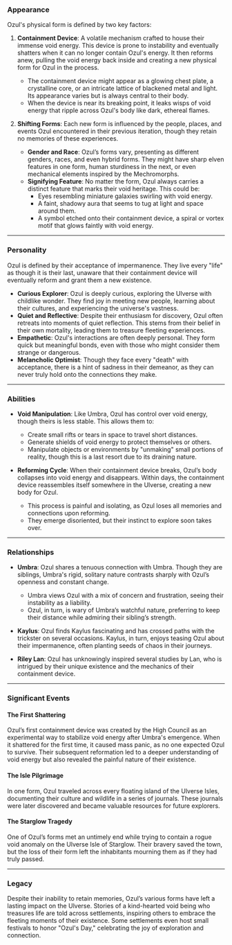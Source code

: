### **Appearance**

Ozul's physical form is defined by two key factors:

1. **Containment Device**: A volatile mechanism crafted to house their immense void energy. This device is prone to instability and eventually shatters when it can no longer contain Ozul's energy. It then reforms anew, pulling the void energy back inside and creating a new physical form for Ozul in the process.

   - The containment device might appear as a glowing chest plate, a crystalline core, or an intricate lattice of blackened metal and light. Its appearance varies but is always central to their body.
   - When the device is near its breaking point, it leaks wisps of void energy that ripple across Ozul's body like dark, ethereal flames.

2. **Shifting Forms**: Each new form is influenced by the people, places, and events Ozul encountered in their previous iteration, though they retain no memories of these experiences.
   - **Gender and Race**: Ozul’s forms vary, presenting as different genders, races, and even hybrid forms. They might have sharp elven features in one form, human sturdiness in the next, or even mechanical elements inspired by the Mechromorphs.
   - **Signifying Feature**: No matter the form, Ozul always carries a distinct feature that marks their void heritage. This could be:
     - Eyes resembling miniature galaxies swirling with void energy.
     - A faint, shadowy aura that seems to tug at light and space around them.
     - A symbol etched onto their containment device, a spiral or vortex motif that glows faintly with void energy.

---

### **Personality**

Ozul is defined by their acceptance of impermanence. They live every "life" as though it is their last, unaware that their containment device will eventually reform and grant them a new existence.

- **Curious Explorer**: Ozul is deeply curious, exploring the Ulverse with childlike wonder. They find joy in meeting new people, learning about their cultures, and experiencing the universe's vastness.
- **Quiet and Reflective**: Despite their enthusiasm for discovery, Ozul often retreats into moments of quiet reflection. This stems from their belief in their own mortality, leading them to treasure fleeting experiences.
- **Empathetic**: Ozul's interactions are often deeply personal. They form quick but meaningful bonds, even with those who might consider them strange or dangerous.
- **Melancholic Optimist**: Though they face every "death" with acceptance, there is a hint of sadness in their demeanor, as they can never truly hold onto the connections they make.

---

### **Abilities**

- **Void Manipulation**: Like Umbra, Ozul has control over void energy, though theirs is less stable. This allows them to:

  - Create small rifts or tears in space to travel short distances.
  - Generate shields of void energy to protect themselves or others.
  - Manipulate objects or environments by "unmaking" small portions of reality, though this is a last resort due to its draining nature.

- **Reforming Cycle**: When their containment device breaks, Ozul’s body collapses into void energy and disappears. Within days, the containment device reassembles itself somewhere in the Ulverse, creating a new body for Ozul.
  - This process is painful and isolating, as Ozul loses all memories and connections upon reforming.
  - They emerge disoriented, but their instinct to explore soon takes over.

---

### **Relationships**

- **Umbra**: Ozul shares a tenuous connection with Umbra. Though they are siblings, Umbra's rigid, solitary nature contrasts sharply with Ozul’s openness and constant change.

  - Umbra views Ozul with a mix of concern and frustration, seeing their instability as a liability.
  - Ozul, in turn, is wary of Umbra’s watchful nature, preferring to keep their distance while admiring their sibling’s strength.

- **Kaylus**: Ozul finds Kaylus fascinating and has crossed paths with the trickster on several occasions. Kaylus, in turn, enjoys teasing Ozul about their impermanence, often planting seeds of chaos in their journeys.

- **Riley Lan**: Ozul has unknowingly inspired several studies by Lan, who is intrigued by their unique existence and the mechanics of their containment device.

---

### **Significant Events**

#### **The First Shattering**

Ozul’s first containment device was created by the High Council as an experimental way to stabilize void energy after Umbra's emergence. When it shattered for the first time, it caused mass panic, as no one expected Ozul to survive. Their subsequent reformation led to a deeper understanding of void energy but also revealed the painful nature of their existence.

#### **The Isle Pilgrimage**

In one form, Ozul traveled across every floating island of the Ulverse Isles, documenting their culture and wildlife in a series of journals. These journals were later discovered and became valuable resources for future explorers.

#### **The Starglow Tragedy**

One of Ozul’s forms met an untimely end while trying to contain a rogue void anomaly on the Ulverse Isle of Starglow. Their bravery saved the town, but the loss of their form left the inhabitants mourning them as if they had truly passed.

---

### **Legacy**

Despite their inability to retain memories, Ozul’s various forms have left a lasting impact on the Ulverse. Stories of a kind-hearted void being who treasures life are told across settlements, inspiring others to embrace the fleeting moments of their existence. Some settlements even host small festivals to honor "Ozul's Day," celebrating the joy of exploration and connection.

